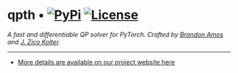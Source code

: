 # qpth • [![PyPi][pypi-image]][pypi] [![License][license-image]][license]

*A fast and differentiable QP solver for PyTorch.
Crafted by [Brandon Amos](http://bamos.github.io) and
[J. Zico Kolter](http://zicokolter.com).*

[pypi-image]: https://img.shields.io/pypi/v/qpth.svg
[pypi]: https://pypi.python.org/pypi/qpth

[license-image]: http://img.shields.io/badge/license-Apache--2-blue.svg?style=flat
[license]: LICENSE

---

+ [More details are available on our project website here](http://locuslab.github.io/qpth)

